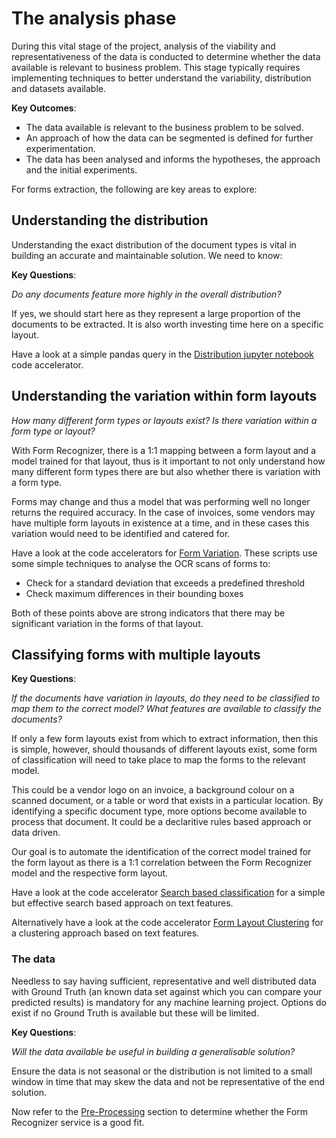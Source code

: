 # The analysis phase

During this vital stage of the project, analysis of the viability and representativeness of the data is conducted to determine whether the data available is relevant to business problem. This stage typically requires implementing techniques to better understand the variability, distribution and datasets available.

**Key Outcomes**:

* The data available is relevant to the business problem to be solved.
* An approach of how the data can be segmented is defined for further experimentation.
* The data has been analysed and informs the hypotheses, the approach and the initial experiments.

For forms extraction, the following are key areas to explore:

## Understanding the distribution

Understanding the exact distribution of the document types is vital in building an accurate and maintainable solution. We need to know:

**Key Questions**:

*Do any documents feature more highly in the overall distribution?*

If yes, we should start here as they represent a large proportion of the documents to be extracted. It is also worth investing time here on a specific layout.

Have a look at a simple pandas query in the [Distribution jupyter notebook](./Distribution/Distribution.ipynb) code accelerator.

## Understanding the variation within form layouts

*How many different form types or layouts exist?*
*Is there variation within a form type or layout?*

With Form Recognizer, there is a 1:1 mapping between a form layout and a model trained for that layout, thus is it important to not only understand how many different form types there are but also whether there is variation with a form type.

Forms may change and thus a model that was performing well no longer returns the required accuracy. In the case of invoices, some vendors may have multiple form layouts in existence at a time, and in these cases this variation would need to be identified and catered for.

Have a look at the code accelerators for [Form Variation](Form_Variation/README.md). These scripts use some simple techniques to analyse the OCR scans of forms to:

* Check for a standard deviation that exceeds a predefined threshold
* Check maximum differences in their bounding boxes

Both of these points above are strong indicators that there may be significant variation in the forms of that layout.

## Classifying forms with multiple layouts

**Key Questions**:

*If the documents have variation in layouts, do they need to be classified to map them to the correct model? What features are available to classify the documents?*

If only a few form layouts exist from which to extract information, then this is simple, however, should thousands of different layouts exist, some form of classification will need to take place to map the forms to the relevant model.

This could be a vendor logo on an invoice, a background colour on a scanned document, or a table or word that exists in a particular location. By identifying a specific document type, more options become available to process that document. It could be
a declaritive rules based approach or data driven.

Our goal is to automate the identification of the correct model trained for the form layout as there is a 1:1 correlation between the Form Recognizer model and the respective form layout.

Have a look at the code accelerator [Search based classification](Attribute_Search_Classification/README.md) for a simple but effective search based approach on text features.

Alternatively have a look at the code accelerator [Form Layout Clustering](Form_Layout_Clustering/README.md) for a clustering approach based on text features.

### The data

Needless to say having sufficient, representative and well distributed data with Ground Truth (an known data set against which you can compare your predicted results) is mandatory for any machine learning project. Options do exist if no Ground Truth is available but these will be limited.

**Key Questions**:

*Will the data available be useful in building a generalisable solution?*

Ensure the data is not seasonal or the distribution is not limited to a small window in time that may skew the data and not be representative of the end solution.

Now refer to the [Pre-Processing](../Pre_Processing/README.md) section to determine whether the Form Recognizer service is a good fit.
